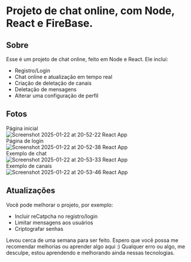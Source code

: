 # Projeto de chat online, com Node, React e FireBase.

## Sobre
Esse é um projeto de chat online, feito em Node e React. Ele incluí:
- Registro/Login
- Chat online e atualização em tempo real
- Criação de deletação de canais
- Deletação de mensagens
- Alterar uma configuração de perfil

## Fotos
Página inicial<br/>
![Screenshot 2025-01-22 at 20-52-22 React App](https://github.com/user-attachments/assets/9584fa95-4865-4708-a0c0-1ba9de27901d)
<br/>
Página de login<br/>
![Screenshot 2025-01-22 at 20-52-38 React App](https://github.com/user-attachments/assets/a87c3732-a048-4095-98ff-eb8095ca18c2)
<br/>
Exemplo de chat<br/>
![Screenshot 2025-01-22 at 20-53-33 React App](https://github.com/user-attachments/assets/9e45e3fb-980b-4b47-ae7c-ad7ebf84a579)
<br/>
Exemplo de canais<br/>
![Screenshot 2025-01-22 at 20-53-46 React App](https://github.com/user-attachments/assets/048d7c22-ba5d-4eb3-8b55-0ce3115b71a5)

## Atualizações
Você pode melhorar o projeto, por exemplo:
- Incluir reCatpcha no registro/login
- Limitar mensagens aos usuários
- Criptografar senhas

Levou cerca de uma semana para ser feito. Espero que você possa me recomendar melhorias ou aprender algo aqui :)
Qualquer erro ou algo, me desculpe, estou aprendendo e melhorando ainda nessas tecnologias.
